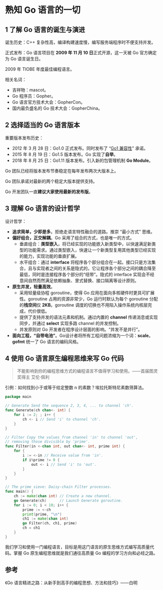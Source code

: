 # 熟知 Go 语言的一切

## 1 了解 Go 语言的诞生与演进

诞生历史：C++ 复杂性高，编译构建速度慢，编写服务端程序时不便支持并发。

正式发布：Go 语言项目在 **2009 年 11 月 10 日**正式开源，这一天被 Go 官方确定为 Go 语言诞生日。

2009 年 TIOBE 年度最佳编程语言。

相关名词：

- 吉祥物：mascot。
- Go 程序员：Gopher。
- Go 语言官方技术大会：GopherCon。
- 国内最负盛名的 Go 技术大会：GopherChina。

## 2 选择适当的 Go 语言版本

重要版本发布历史：

- 2012 年 3 月 28 日：Go1.0 正式发布。同时发布了 “[Go1 兼容性](https://tip.golang.org/doc/go1compat)” 承诺。
- 2015 年 8 月 19 日：Go1.5 版本发布。Go 实现了**自举**。
- 2018 年 8 月 25 日：Go1.11 版本发布。引入新的包管理机制 **Go Module**。

Go 团队已经将版本发布节奏稳定在每年发布两次大版本上。

Go 团队承诺对最新的两个稳定大版本提供支持。

Go 开发团队一直**建议大家使用最新的发布版**。

## 3 理解 Go 语言的设计哲学

设计哲学：

- **追求简单，少即是多**。拒绝走语言特性融合的道路。推崇 “最小方式” 思维。
- **偏好组合，正交解耦**。Go 采用了组合的方式，也是唯一的方式。
  - 垂直组合：**类型嵌入**，将已经实现的功能嵌入新类型中，以快速满足新类型的功能需求。通过类型嵌入，快速让一个新类型复用其他类型已经实现的能力，实现功能的垂直扩展。
  - 水平组合：通过 **interface** 将程序各个部分组合在一起。接口只是方法集合，且与实现者之间的关系是隐式的，它让程序各个部分之间的耦合降至最低，同时是连接程序各个部分的“纽带”。隐式的 interface 实现会不经意间自然而然满足依赖抽象、里式替换、接口隔离等设计原则。
- **原生并发，轻量高效**。
  - 采用轻量级协程 goroutine，使得 Go 应用在面向多核硬件时更具可扩展性。goroutine 占用的资源非常少，Go 运行时默认为每个 goroutine 分配的**栈空间**仅 **2KB**。goroutine 调度的切换也不用陷入操作系统内核层完成，代价很低。
  - 提供了支持并发的语法元素和机制。通过内置的 **channel** 传递消息或实现同步，并通过 **select** 实现多路 channel 的并发控制。
  - 并发原则对 Go 开发者在程序设计层面的影响。“并发不是并行”。
- **面向工程，“自带电池”**。Go设计者将所有工程问题浓缩为一个词：**scale**。**gofmt** 统一了 Go 语言的编码风格。

## 4 使用 Go 语言原生编程思维来写 Go 代码

> 不能影响到你的编程思维方式的编程语言不值得学习和使用。——首届图灵奖得主 艾伦·佩利

引例：如何找到小于或等于给定整数 n 的素数？埃拉托斯特尼素数筛算法。

```Go
package main

// Generate Send the sequence 2, 3, 4, ... to channel 'ch'.
func Generate(ch chan<- int) {
	for i := 2; ; i++ {
		ch <- i // Send 'i' to channel 'ch'.
	}
}

// Filter Copy the values from channel 'in' to channel 'out',
// removing those divisible by 'prime'.
func Filter(in <-chan int, out chan<- int, prime int) {
	for {
		i := <-in // Receive value from 'in'.
		if i%prime != 0 {
			out <- i // Send 'i' to 'out'.
		}
	}
}

// The prime sieve: Daisy-chain Filter processes.
func main() {
	ch := make(chan int) // Create a new channel.
	go Generate(ch)      // Launch Generate goroutine.
	for i := 0; i < 10; i++ {
		prime := <-ch
		print(prime, "\n")
		ch1 := make(chan int)
		go Filter(ch, ch1, prime)
		ch = ch1
	}
}
```

我们学习和使用一门编程语言，目标是用这门语言的原生思维方式编写高质量代码。掌握 Go 原生编程思维就是我们通往高质量 Go 编程的学习方向和必经之路。

## 参考

《Go 语言精进之路：从新手到高手的编程思想、方法和技巧》——白明